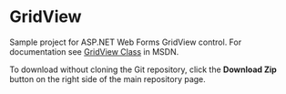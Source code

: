 # GridView
Sample project for ASP.NET Web Forms GridView control.  For documentation see [GridView Class](http://msdn.microsoft.com/library/4w7ya1ts.aspx) in MSDN.

To download without cloning the Git repository, click the **Download Zip** button on the right side of the main repository page.

